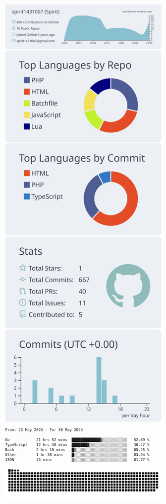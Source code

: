 [![](https://raw.githubusercontent.com/spirit1431007/spirit1431007/master/profile-summary-card-output/nord_bright/0-profile-details.svg)](https://git.io/spiritx)
[![](https://raw.githubusercontent.com/spirit1431007/spirit1431007/master/profile-summary-card-output/nord_bright/1-repos-per-language.svg)](https://git.io/spiritx) [![](https://raw.githubusercontent.com/spirit1431007/spirit1431007/master/profile-summary-card-output/nord_bright/2-most-commit-language.svg)](https://git.io/spiritx)
[![](https://raw.githubusercontent.com/spirit1431007/spirit1431007/master/profile-summary-card-output/nord_bright/3-stats.svg)](https://git.io/spiritx) [![](https://raw.githubusercontent.com/spirit1431007/spirit1431007/master/profile-summary-card-output/nord_bright/4-productive-time.svg)](https://git.io/spiritx)

<!--START_SECTION:waka-->

```text
From: 23 May 2023 - To: 30 May 2023

Go            21 hrs 52 mins  █████████████▒░░░░░░░░░░░   52.69 %
TypeScript    12 hrs 38 mins  ███████▓░░░░░░░░░░░░░░░░░   30.47 %
Bash          2 hrs 10 mins   █▒░░░░░░░░░░░░░░░░░░░░░░░   05.25 %
Other         1 hr 38 mins    █░░░░░░░░░░░░░░░░░░░░░░░░   03.94 %
JSON          43 mins         ▒░░░░░░░░░░░░░░░░░░░░░░░░   01.77 %
```

<!--END_SECTION:waka-->

![contribution](https://github.com/spirit1431007/spirit1431007/blob/output/github-contribution-grid-snake.svg)

